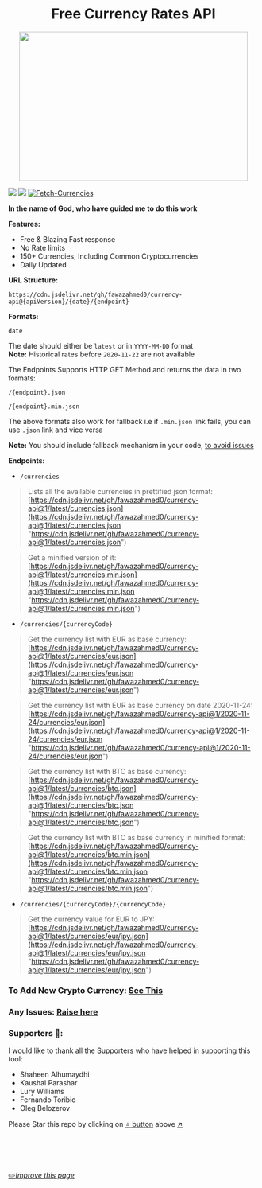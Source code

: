 <h1 align="center">Free Currency Rates API</h1>

<p align="center">
  <img width="460" height="300" src="https://github.com/fawazahmed0/currency-api/raw/1/money.jpg">
</p>

[![](https://data.jsdelivr.com/v1/package/gh/fawazahmed0/currency-api/badge)](https://www.jsdelivr.com/package/gh/fawazahmed0/currency-api)
[![](https://data.jsdelivr.com/v1/package/gh/fawazahmed0/currency-api/badge/rank)](https://www.jsdelivr.com/package/gh/fawazahmed0/currency-api)
[![Fetch-Currencies](https://github.com/fawazahmed0/currency-api/actions/workflows/run.yml/badge.svg)](https://github.com/fawazahmed0/currency-api/actions/workflows/run.yml)


**In the name of God, who have guided me to do this work**


**Features:**
- Free & Blazing Fast response
- No Rate limits
- 150+ Currencies, Including Common Cryptocurrencies
- Daily Updated


**URL Structure:**

`https://cdn.jsdelivr.net/gh/fawazahmed0/currency-api@{apiVersion}/{date}/{endpoint}`

**Formats:**

`date`

The date should either be `latest` or in `YYYY-MM-DD` format <br>
**Note:** Historical rates before `2020-11-22` are not available

The Endpoints Supports HTTP GET Method and returns the data in two formats:

`/{endpoint}.json`

`/{endpoint}.min.json`

The above formats also work for fallback i.e if `.min.json` link fails, you can use `.json` link and vice versa

**Note:** You should include fallback mechanism in your code, [to avoid issues](https://github.com/fawazahmed0/currency-api/issues/32#issuecomment-985308286)

**Endpoints:**

- `/currencies`<br>
> Lists all the available currencies in prettified json format:<br>
 [https://cdn.jsdelivr.net/gh/fawazahmed0/currency-api@1/latest/currencies.json](https://cdn.jsdelivr.net/gh/fawazahmed0/currency-api@1/latest/currencies.json "https://cdn.jsdelivr.net/gh/fawazahmed0/currency-api@1/latest/currencies.json") <br>

> Get a minified version of it:<br>
[https://cdn.jsdelivr.net/gh/fawazahmed0/currency-api@1/latest/currencies.min.json](https://cdn.jsdelivr.net/gh/fawazahmed0/currency-api@1/latest/currencies.min.json "https://cdn.jsdelivr.net/gh/fawazahmed0/currency-api@1/latest/currencies.min.json")

- `/currencies/{currencyCode}`<br>
> Get the currency list with EUR as base currency:<br>
[https://cdn.jsdelivr.net/gh/fawazahmed0/currency-api@1/latest/currencies/eur.json](https://cdn.jsdelivr.net/gh/fawazahmed0/currency-api@1/latest/currencies/eur.json "https://cdn.jsdelivr.net/gh/fawazahmed0/currency-api@1/latest/currencies/eur.json") <br>

> Get the currency list with EUR as base currency on date 2020-11-24:<br>
[https://cdn.jsdelivr.net/gh/fawazahmed0/currency-api@1/2020-11-24/currencies/eur.json](https://cdn.jsdelivr.net/gh/fawazahmed0/currency-api@1/2020-11-24/currencies/eur.json "https://cdn.jsdelivr.net/gh/fawazahmed0/currency-api@1/2020-11-24/currencies/eur.json") <br>

> Get the currency list with BTC as base currency:<br>
[https://cdn.jsdelivr.net/gh/fawazahmed0/currency-api@1/latest/currencies/btc.json](https://cdn.jsdelivr.net/gh/fawazahmed0/currency-api@1/latest/currencies/btc.json "https://cdn.jsdelivr.net/gh/fawazahmed0/currency-api@1/latest/currencies/btc.json") <br>

> Get the currency list with BTC as base currency in minified format:<br>
[https://cdn.jsdelivr.net/gh/fawazahmed0/currency-api@1/latest/currencies/btc.min.json](https://cdn.jsdelivr.net/gh/fawazahmed0/currency-api@1/latest/currencies/btc.min.json "https://cdn.jsdelivr.net/gh/fawazahmed0/currency-api@1/latest/currencies/btc.min.json") <br>

- `/currencies/{currencyCode}/{currencyCode}` <br>
> Get the currency value for EUR to JPY:<br>
[https://cdn.jsdelivr.net/gh/fawazahmed0/currency-api@1/latest/currencies/eur/jpy.json](https://cdn.jsdelivr.net/gh/fawazahmed0/currency-api@1/latest/currencies/eur/jpy.json "https://cdn.jsdelivr.net/gh/fawazahmed0/currency-api@1/latest/currencies/eur/jpy.json")

### To Add New Crypto Currency: [See This](https://github.com/fawazahmed0/currency-api/issues/41)

### Any Issues: [Raise here](https://github.com/fawazahmed0/currency-api/issues/new "Raise here")

### Supporters 🎉:
I would like to thank all the Supporters who have helped in supporting this tool:<br>

- Shaheen Alhumaydhi 
- Kaushal Parashar
- Lury Williams
- Fernando Toribio
- Oleg Belozerov


Please Star this repo by clicking on [:star: button](#) above [:arrow_upper_right:](#)

<br>
<br>
<br>

[:pencil2:*Improve this page*](https://github.com/fawazahmed0/currency-api/edit/1/README.md)

